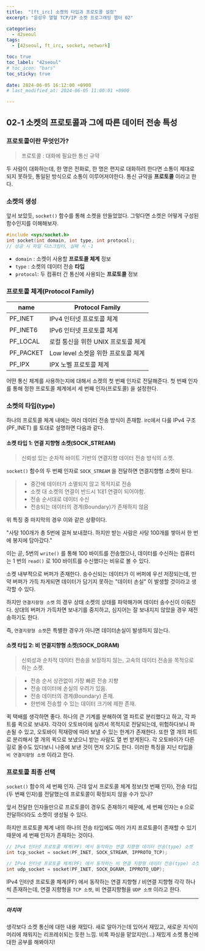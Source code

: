 ```yaml
---
title:  "[ft_irc] 소켓의 타입과 프로토콜 설정"
excerpt: "윤성우 열혈 TCP/IP 소켓 프로그래밍 챕터 02"

categories:
  - 42seoul
tags:
  - [42seoul, ft_irc, socket, network]

toc: true
toc_label: "42seoul"
# toc_icon: "bars"
toc_sticky: true
 
date: 2024-06-05 16:12:00 +0900
# last_modified_at: 2024-06-05 11:00:01 +0900

---
```

## 02-1 소켓의 프로토콜과 그에 따른 데이터 전송 특성   
### 프로토콜이란 무엇인가?
> 프로토콜 : 대화에 필요한 통신 규약

두 사람이 대화하는데, 한 명은 전화로, 한 명은 편지로 대화하려 한다면 소통이 제대로 되지 못하듯, 통일된 방식으로 소통이 이루어져야한다. 통신 규약을 **프로토콜** 이라고 한다.

### 소켓의 생성
앞서 보았듯, `socket()` 함수를 통해 소켓을 만들었었다.
그렇다면 소켓은 어떻게 구성된 함수인지를 이해해보자.

```c
#include <sys/socket.h>
int socket(int domain, int type, int protocol);
// 성공 시 파일 디스크립터, 실패 시 -1
```
* `domain` : 소켓이 사용할 **프로토콜 체계** 정보
* `type` : 소켓의 데이터 전송 **타입**
* `protocol`: 두 컴퓨터 간 통신에 사용되는 **프로토콜** 정보

### 프로토콜 체계(Protocol Family)

| name      | Protocol Family          |
| --------- | ------------------------ |
| PF_INET   | IPv4 인터넷 프로토콜 체계         |
| PF_INET6  | IPv6 인터넷 프로토콜 체계         |
| PF_LOCAL  | 로컬 통신을 위한 UNIX 프로토콜 체계   |
| PF_PACKET | Low level 소켓을 위한 프로토콜 체계 |
| PF_IPX    | IPX 노벨 프로토콜 체계           |
어떤 통신 체계를 사용하는지에 대해서 소켓의 첫 번째 인자로 전달해준다.
첫 번째 인자를 통해 정한 프로토콜 체계에서 세 번째 인자(프로토콜) 을 설정한다.

### 소켓의 타입(type)
하나의 프로토콜 체계 내에는 여러 데이터 전송 방식이 존재함.
irc에서 다룰 IPv4 구조(PF_INET) 를 토대로 설명하면 다음과 같다.

#### 소켓 타입 1: 연결 지향형 소켓(SOCK_STREAM)
> 신뢰성 있는 순차적 바이트 기반의 연결지향 데이터 전송 방식의 소켓.

`socket()` 함수의 두 번째 인자로 `SOCK_STREAM` 을 전달하면 연결지향형 소켓이 된다.
>- 중간에 데이터가 소멸되지 않고 목적지로 전송
>- 소켓 대 소켓의 연결이 반드시 1대1 연결이 되어야함.
>- 전송 순서대로 데이터 수신
>- 전송되는 데이터의 경계(Boundary)가 존재하지 않음

위 특징 중 마지막의 경우 이와 같은 상황이다.   

"사탕 100개가 총 5번에 걸쳐 보내졌다. 하지만 받는 사람은 사탕 100개를 쌓아서 한 번에 봉지에 담아갔다."

이는 곧, 5번의 `write()` 를 통해 100 바이트를 전송했으나, 데이터를 수신하는 컴퓨터는 1 번의 `read()` 로 100 바이트를 수신했다는 비유로 볼 수 있다.

소켓 내부적으로 버퍼가 존재한다. 송수신되는 데이터가 이 버퍼에 우선 저장되는데, 만약 버퍼가 가득 차게되면 데이터가 담기지 못하는 "데이터 손실" 이 발생할 것이라고 생각할 수 있다.

하지만 `연결지항형 소켓` 의 경우 상태 소켓의 상태를 파악해가며 데이터 송수신이 이뤄진다. 상대의 버퍼가 가득차면 보내기를 중지하고, 심지어는 잘 보내지지 않았을 경우 재전송하기도 한다.

즉, `연결지향형 소켓`은 특별한 경우가 아니면 데이터손실이 발생하지 않는다.

#### 소켓 타입 2: 비 연결지향형 소켓(SOCK_DGRAM)
> 신뢰성과 순차적 데이터 전송을 보장하지 않는, 고속의 데이터 전송을 목적으로 하는 소켓.

>- 전송 순서 상관없이 가장 빠른 전송 지향
>- 전송 데이터에 손실의 우려가 있음.
>- 전송 데이터의 경계(Boundary) 존재.
>- 한번에 전송할 수 있는 데이터 크기에 제한 존재.

퀵 택배를 생각하면 좋다.
하나의 큰 기계를 분해하여 열 파트로 분리했다고 하고, 각 파트를 퀵으로 보내자.
각각이 오토바이에 실려서 목적지로 전달되는데, 위험하다보니 파손될 수 있고, 오토바이 적재량에 따라 보낼 수 있는 한계가 존재한다. 또한 열 개의 파트로 분리해서 열 개의 퀵으로 보냈으니 받는 사람도 열 번 받게된다.
각 오토바이가 다른 길로 올수도 있다보니 나중에 보낸 것이 먼저 오기도 한다.
이러한 특징을 지닌 타입을 `비 연결지향형 소켓` 이라고 한다.

### 프로토콜 최종 선택
`socket()` 함수의 세 번째 인자.
근데 앞서 프로토콜 체계 정보(첫 번째 인자), 전송 타입(두 번째 인자)를 전달했는데 프로토콜이 확정되지 않을 수가 있나?
    
앞서 전달한 인자들만으로 프로토콜이 경우도 존재하기 때문에, 세 번째 인자는 `0` 으로 전달하더라도 소켓이 생성될 수 있다.

하지만  프로토콜 체계 내의 하나의 전송 타입에도 여러 가지 프로토콜이 존재할 수 있기 때문에 세 번째 인자가 존재하는 것이다.

```c
// IPv4 인터넷 프로토콜 체계(PF) 에서 동작하는 연결 지향형 데이터 전송(type) 소켓
int tcp_socket = socket(PF_INET, SOCK_STREAM, IPPROTO_TCP);

// IPv4 인터넷 프로토콜 체계(PF) 에서 동작하는 비 연결 지향형 데이터 전송(type) 소켓
int udp_socket = socket(PF_INET, SOCK_DGRAM, IPPROTO_UDP);

```

IPv4 인터넷 프로토콜 체계(PF) 에서 동작하는 연결 지향형 / 비연결 지향형 각각 하나씩 존재하는데, 연결 지향형을 `TCP 소켓`, 비 연결지향형을 `UDP 소켓` 이라고 한다.

---
##### 마치며
생각보다 소켓 통신에 대한 내용 재밌다.
새로 알아가는데 있어서 재밌고, 새로운 지식이 머리에 채워지는 리프레쉬되는 듯한 느낌.
비록 파싱을 맡았지만(...) 재밌게 소켓 통신에 대한 공부를 해봐야지!
